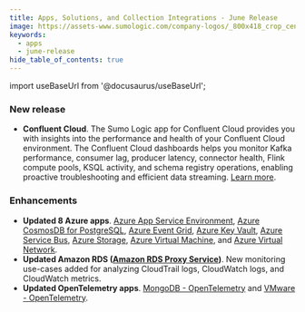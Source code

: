 ```yaml
---
title: Apps, Solutions, and Collection Integrations - June Release 
image: https://assets-www.sumologic.com/company-logos/_800x418_crop_center-center_82_none/SumoLogic_Preview_600x600.jpg?mtime=1617040082
keywords:
  - apps
  - june-release
hide_table_of_contents: true    
---
```


import useBaseUrl from '@docusaurus/useBaseUrl';

### New release

- **Confluent Cloud**. The Sumo Logic app for Confluent Cloud provides you with insights into the performance and health of your Confluent Cloud environment. The Confluent Cloud dashboards helps you monitor Kafka performance, consumer lag, producer latency, connector health, Flink compute pools, KSQL activity, and schema registry operations, enabling proactive troubleshooting and efficient data streaming. [Learn more](/docs/integrations/saas-cloud/confluent-cloud).

### Enhancements

- **Updated 8 Azure apps**. [Azure App Service Environment](/docs/integrations/microsoft-azure/azure-app-service-environment/), [Azure CosmosDB for PostgreSQL](/docs/integrations/microsoft-azure/azure-cosmos-db-for-postgresql/), [Azure Event Grid](/docs/integrations/microsoft-azure/azure-event-grid/), [Azure Key Vault](/docs/integrations/microsoft-azure/azure-key-vault/), [Azure Service Bus](/docs/integrations/microsoft-azure/azure-service-bus/), [Azure Storage](/docs/integrations/microsoft-azure/azure-storage/), [Azure Virtual Machine](/docs/integrations/microsoft-azure/azure-virtual-machine/), and [Azure Virtual Network](/docs/integrations/microsoft-azure/azure-virtual-network/).
- **Updated Amazon RDS ([Amazon RDS Proxy Service](/docs/integrations/amazon-aws/rds/#viewing-the-rds-proxy-dashboards))**. New monitoring use-cases added for analyzing CloudTrail logs, CloudWatch logs, and CloudWatch metrics.
- **Updated OpenTelemetry apps**. [MongoDB - OpenTelemetry](/docs/integrations/databases/opentelemetry/mongodb-opentelemetry/) and [VMware - OpenTelemetry](/docs/integrations/containers-orchestration/vmware/).
